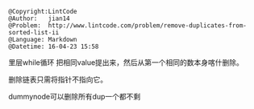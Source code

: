 ```
@Copyright:LintCode
@Author:   jian14
@Problem:  http://www.lintcode.com/problem/remove-duplicates-from-sorted-list-ii
@Language: Markdown
@Datetime: 16-04-23 15:58
```

里层while循环 把相同value提出来，然后从第一个相同的数本身喀什删除。

删除链表只需将指针不指向它。

dummynode可以删除所有dup一个都不剩
